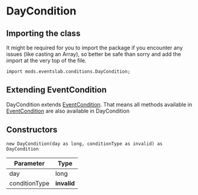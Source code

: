 # DayCondition

## Importing the class

It might be required for you to import the package if you encounter any issues (like casting an Array), so better be safe than sorry and add the import at the very top of the file.
```zenscript
import mods.eventslab.conditions.DayCondition;
```


## Extending EventCondition

DayCondition extends [EventCondition](/mods/eventslab/conditions/EventCondition). That means all methods available in [EventCondition](/mods/eventslab/conditions/EventCondition) are also available in DayCondition

## Constructors


```zenscript
new DayCondition(day as long, conditionType as invalid) as DayCondition
```
|   Parameter   |    Type     |
|---------------|-------------|
| day           | long        |
| conditionType | **invalid** |




